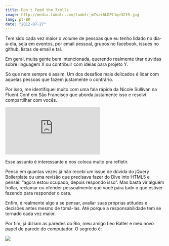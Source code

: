 ```yaml
---
title: Don't Feed the Trolls
image: http://media.tumblr.com/tumblr_m7szr6LDPt1qe3219.jpg
lang: pt-BR
date: "2012-07-27"
---
```


Tem sido cada vez maior o volume de pessoas que eu tenho lidado no dia-a-dia, seja em eventos, por email pessoal, grupos no facebook, issues no github, listas de email e tal.

Em geral, muita gente bem intencionada, querendo realmente tirar dúvidas sobre linguagem X ou contribuir com ideias para projeto Y.

Só que nem sempre é assim. Um dos desafios mais delicados é lidar com aquelas pessoas que fazem justamente o contrário.

Por isso, me identifiquei muito com uma fala rápida da Nicole Sullivan na Fluent Conf em São Francisco que aborda justamente isso e resolvi compartilhar com vocês.

<!-- more -->

<div class="iframe-wrap">
  <iframe src="http://www.youtube.com/embed/ulNSlES1Fds" frameborder="0" allowfullscreen="true">
  </iframe>
</div>

Esse assunto é interessante e nos coloca muito pra refletir.

Penso em quantas vezes já não recebi um issue de dúvida do jQuery Boilerplate ou uma revisão que precisava fazer do Dive into HTML5 e pensei: “agora estou ocupado, depois respondo isso”. Mas basta vir alguém trollar, reclamar ou ofender pessoalmente que você pára tudo o que estiver fazendo para responder o cara.

Enfim, é realmente algo a se pensar, avaliar suas próprias atitudes e decisões antes mesmo de tomá-las. Até porque a responsabilidade tem se tornado cada vez maior.

Por fim, já diziam as paredes do Rio, meu amigo Leo Balter e meu novo papel de parede do computador. O segredo é:

![](http://media.tumblr.com/tumblr_m7sxvx6vf41qe3219.jpg)
